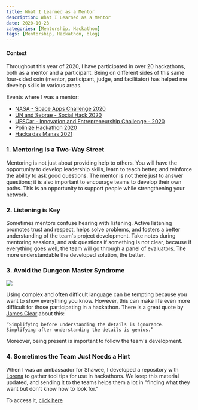 ```yaml
---
title: What I Learned as a Mentor
description: What I Learned as a Mentor
date: 2020-10-23
categories: [Mentorship, Hackathon]
tags: [Mentorship, Hackathon, blog]
---
```

#### Context

Throughout this year of 2020, I have participated in over 20 hackathons, both as a mentor and a participant. Being on different sides of this same four-sided coin (mentor, participant, judge, and facilitator) has helped me develop skills in various areas.

Events where I was a mentor:

- [NASA - Space Apps Challenge 2020](https://2020.spaceappschallenge.org/awards/global-nominees)
- [UN and Sebrae - Social Hack 2020](https://www.sympla.com.br/social-hack---hackeando-os-objetivos-globais-da-onu__661769)
- [UFSCar - Innovation and Entrepreneurship Challenge - 2020](https://www.facebook.com/desafioufscar/)
- [Polinize Hackathon 2020](https://hackathon.polinize.com/)
- [Hacka das Manas 2021](https://www.hackathondasmanas.com/)

### 1. Mentoring is a Two-Way Street

Mentoring is not just about providing help to others. You will have the opportunity to develop leadership skills, learn to teach better, and reinforce the ability to ask good questions. The mentor is not there just to answer questions; it is also important to encourage teams to develop their own paths. This is an opportunity to support people while strengthening your network.

### 2. Listening is Key

Sometimes mentors confuse hearing with listening. Active listening promotes trust and respect, helps solve problems, and fosters a better understanding of the team's project development. Take notes during mentoring sessions, and ask questions if something is not clear, because if everything goes well, the team will go through a panel of evaluators. The more understandable the developed solution, the better.

### 3. Avoid the Dungeon Master Syndrome

![](https://i.imgur.com/tcgdHjD.jpg)

Using complex and often difficult language can be tempting because you want to show everything you know. However, this can make life even more difficult for those participating in a hackathon. There is a great quote by [James Clear](https://jamesclear.com/) about this:

```
“Simplifying before understanding the details is ignorance.
Simplifying after understanding the details is genius.”
```

Moreover, being present is important to follow the team's development.

### 4. Sometimes the Team Just Needs a Hint

When I was an ambassador for Shawee, I developed a repository with [Lorena](https://www.linkedin.com/in/lorenagmontes/) to gather tool tips for use in hackathons. We keep this material updated, and sending it to the teams helps them a lot in "finding what they want but don't know how to look for."

To access it, [click here](https://github.com/Lorenalgm/hackathon-dicas)
